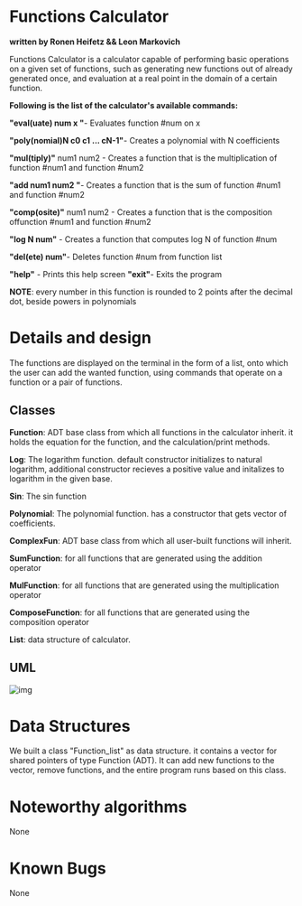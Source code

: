 # Functions Calculator
**written by Ronen Heifetz && Leon Markovich**

Functions Calculator is a calculator capable of performing basic operations on a given set of functions, such as generating new functions out of already generated once, and evaluation at a real point in the domain of a certain function.

**Following is the list of the calculator's available commands:**

**"eval(uate) num x "**- Evaluates function #num on x

**"poly(nomial)N c0 c1 ... cN-1"**- Creates a polynomial with N coefficients

**"mul(tiply)"** num1 num2 - Creates a function that is the multiplication of function #num1 and function #num2

**"add num1 num2 "**- Creates a function that is the sum of function #num1 and function #num2

**"comp(osite)"** num1 num2 - Creates a function that is the composition offunction #num1 and function #num2

**"log N num"** - Creates a function that computes log N of function #num

**"del(ete) num"**- Deletes function #num from function list

**"help"** - Prints this help screen
**"exit"**- Exits the program

**NOTE**: every number in this function is rounded to 2 points after the decimal dot, beside powers in polynomials

# Details and design
The functions are displayed on the terminal in the form of a list, onto which the user can add the wanted function, using commands that operate on a function or a pair of functions.

## Classes
**Function**: ADT base class from which all functions in the calculator inherit. it holds the equation for the function, and the calculation/print methods.

**Log**: The logarithm function. default constructor initializes to natural logarithm, additional constructor recieves a positive value and initalizes to logarithm in the given base.

**Sin**: The sin function

**Polynomial**: The polynomial function. has a constructor that gets vector of coefficients.

**ComplexFun**: ADT base class from which all user-built functions will inherit. 

**SumFunction**: for all functions that are generated using the addition operator

**MulFunction**: for all functions that are generated using the multiplication operator

**ComposeFunction**: for all functions that are generated using the composition operator

**List**: data structure of calculator.

## UML
![img](https://i.imgur.com/7svMebS.png)

# Data Structures
We built a class "Function_list" as data structure. it contains a vector for shared pointers of type Function (ADT).
It can add new functions to the vector, remove functions, and the entire program runs based on this class.

# Noteworthy algorithms
None
# Known Bugs
None
